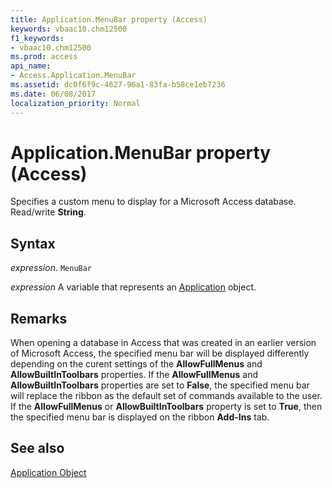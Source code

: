 ```yaml
---
title: Application.MenuBar property (Access)
keywords: vbaac10.chm12500
f1_keywords:
- vbaac10.chm12500
ms.prod: access
api_name:
- Access.Application.MenuBar
ms.assetid: dc0f6f9c-4627-96a1-83fa-b58ce1eb7236
ms.date: 06/08/2017
localization_priority: Normal
---
```



# Application.MenuBar property (Access)

Specifies a custom menu to display for a Microsoft Access database. Read/write  **String**.


## Syntax

_expression_. `MenuBar`

_expression_ A variable that represents an [Application](Access.Application.md) object.


## Remarks

When opening a database in Access that was created in an earlier version of Microsoft Access, the specified menu bar will be displayed differently depending on the curent settings of the  **AllowFullMenus** and **AllowBuiltInToolbars** properties. If the **AllowFullMenus** and **AllowBuiltInToolbars** properties are set to **False**, the specified menu bar will replace the ribbon as the default set of commands available to the user. If the **AllowFullMenus** or **AllowBuiltInToolbars** property is set to **True**, then the specified menu bar is displayed on the ribbon **Add-Ins** tab.


## See also


[Application Object](Access.Application.md)

